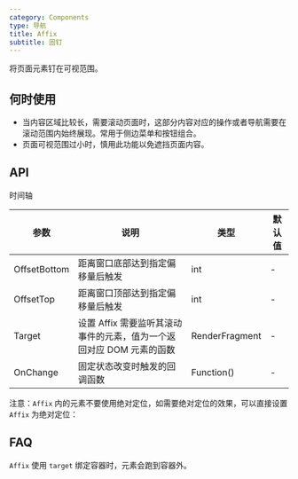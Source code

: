 ```yaml
---
category: Components
type: 导航
title: Affix
subtitle: 固钉
---
```


将页面元素钉在可视范围。

## 何时使用

- 当内容区域比较长，需要滚动页面时，这部分内容对应的操作或者导航需要在滚动范围内始终展现。常用于侧边菜单和按钮组合。
- 页面可视范围过小时，慎用此功能以免遮挡页面内容。


## API

时间轴

| 参数             | 说明                                         | 类型          | 默认值    |
| ---------------- | -------------------------------------------- | ------------- | --------- |
| OffsetBottom | 距离窗口底部达到指定偏移量后触发 | int         | -         |
| OffsetTop   | 距离窗口顶部达到指定偏移量后触发| int         |-    |
| Target | 设置 Affix 需要监听其滚动事件的元素，值为一个返回对应 DOM 元素的函数 | RenderFragment         |-       |
| OnChange | 固定状态改变时触发的回调函数| Function()  | -  |

注意：`Affix` 内的元素不要使用绝对定位，如需要绝对定位的效果，可以直接设置 `Affix` 为绝对定位：


## FAQ
`Affix` 使用 `target` 绑定容器时，元素会跑到容器外。
